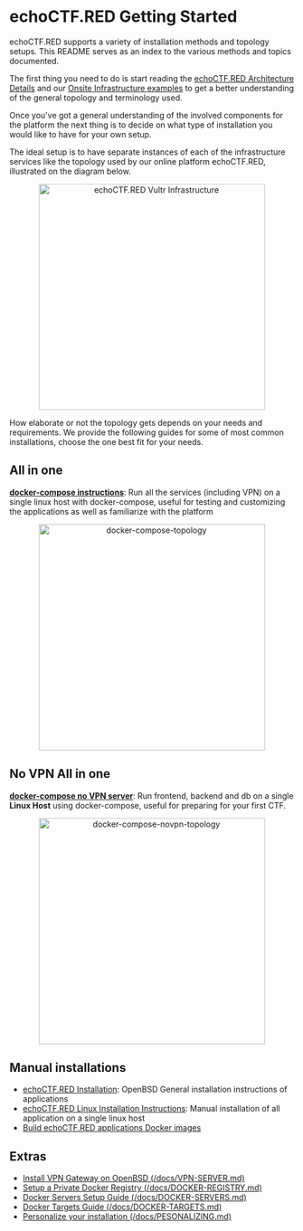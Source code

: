 # echoCTF.RED Getting Started
echoCTF.RED supports a variety of installation methods and topology setups. This README serves as an index to the various methods and topics documented.


The first thing you need to do is start reading the [echoCTF.RED Architecture Details](/docs/ARCHITECTURE.md) and our [Onsite Infrastructure examples](/docs/Onsite%20Infrastructure.md) to get a better understanding of the general topology and terminology used.

Once you've got a general understanding of the involved components for the
platform the next thing is to decide on what type of installation you would
like to have for your own setup.

The ideal setup is to have separate instances of each of the infrastructure
services like the topology used by our online platform echoCTF.RED, illustrated
on the diagram below.

<center><img src="https://raw.githubusercontent.com/echoCTF/echoCTF.RED/master/docs/assets/our-vultr-topology.png" alt="echoCTF.RED Vultr Infrastructure" width="400px"/></center>

How elaborate or not the topology gets depends on your needs and requirements.
We provide the following guides for some of most common installations, choose
the one best fit for your needs.

## All in one
**[docker-compose instructions](/docs/DOCKER-COMPOSE.md)**: Run all the services (including VPN) on a single linux host with docker-compose, useful for testing and customizing the applications as well as familiarize with the platform
<center><img src="https://raw.githubusercontent.com/echoCTF/echoCTF.RED/master/docs/assets/docker-compose-topology.png" alt="docker-compose-topology" width="400px"/></center>


## No VPN All in one
**[docker-compose no VPN server](/docs/DOCKER-COMPOSE-NOVPN.md)**: Run frontend, backend and db on a single __Linux Host__ using docker-compose, useful for preparing for your first CTF.

<center><img src="https://raw.githubusercontent.com/echoCTF/echoCTF.RED/master/docs/assets/docker-compose-novpn-topology.png" alt="docker-compose-novpn-topology" width="400px"/></center>

## Manual installations
* [echoCTF.RED Installation](/docs/INSTALL.md): OpenBSD General installation instructions of applications
* [echoCTF.RED Linux Installation Instructions](/docs/INSTALL-LINUX.md): Manual installation of all application on a single linux host
* [Build echoCTF.RED applications Docker images](/docs/BUILD-DOCKER.md)

## Extras
* [Install VPN Gateway on OpenBSD (/docs/VPN-SERVER.md)](/docs/VPN-SERVER.md)
* [Setup a Private Docker Registry (/docs/DOCKER-REGISTRY.md)](/docs/DOCKER-REGISTRY.md)
* [Docker Servers Setup Guide (/docs/DOCKER-SERVERS.md)](/docs/DOCKER-SERVERS.md)
* [Docker Targets Guide (/docs/DOCKER-TARGETS.md)](/docs/DOCKER-TARGETS.md)
* [Personalize your installation (/docs/PESONALIZING.md)](/docs/PESONALIZING.md)
